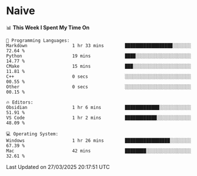 # Naive
<!-- ## 日拱一卒，功不唐捐 -->
<!-- [![GitHub Streak](https://streak-stats.demolab.com/?user=XiaoXKKK)](https://git.io/streak-stats) -->
<!--START_SECTION:waka-->
📊 **This Week I Spent My Time On** 

```text
💬 Programming Languages: 
Markdown                 1 hr 33 mins        ██████████████████░░░░░░░   72.64 % 
Python                   19 mins             ████░░░░░░░░░░░░░░░░░░░░░   14.77 % 
CMake                    15 mins             ███░░░░░░░░░░░░░░░░░░░░░░   11.81 % 
C++                      0 secs              ░░░░░░░░░░░░░░░░░░░░░░░░░   00.55 % 
Other                    0 secs              ░░░░░░░░░░░░░░░░░░░░░░░░░   00.15 % 

🔥 Editors: 
Obsidian                 1 hr 6 mins         █████████████░░░░░░░░░░░░   51.91 % 
VS Code                  1 hr 2 mins         ████████████░░░░░░░░░░░░░   48.09 % 

💻 Operating System: 
Windows                  1 hr 26 mins        █████████████████░░░░░░░░   67.39 % 
Mac                      42 mins             ████████░░░░░░░░░░░░░░░░░   32.61 % 
```


 Last Updated on 27/03/2025 20:17:51 UTC
<!--END_SECTION:waka-->
